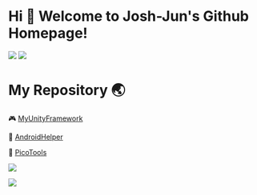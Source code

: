 # Hi 🎉 Welcome to Josh-Jun's Github Homepage!

<p>
<img src="https://img.shields.io/static/v1?style=flat-square&label=Program&message=Unity&color=blue"/>
<a href="https://www.shijunzh.com/"><img src="https://img.shields.io/badge/Blog-大腿Plus-blue?style=flat-square"/></a>
</p>

# My Repository :earth_asia:

:video_game: [MyUnityFramework](https://github.com/Josh-Jun/MyUnityFramework)

:hammer: [AndroidHelper](https://github.com/Josh-Jun/AndroidHelper)

:briefcase: [PicoTools](https://github.com/Josh-Jun/PicoTools)

![](https://github-readme-stats.vercel.app/api/top-langs/?username=Josh-Jun&theme=dark&layout=compact)

![](https://activity-graph.herokuapp.com/graph?username=Josh-Jun&theme=github)

